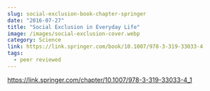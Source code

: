```yaml
---
slug: social-exclusion-book-chapter-springer
date: "2016-07-27"
title: "Social Exclusion in Everyday Life"
image: /images/social-exclusion-cover.webp
category: Science
link: https://link.springer.com/book/10.1007/978-3-319-33033-4
tags:
  - peer reviewed
---
```


https://link.springer.com/chapter/10.1007/978-3-319-33033-4_1
